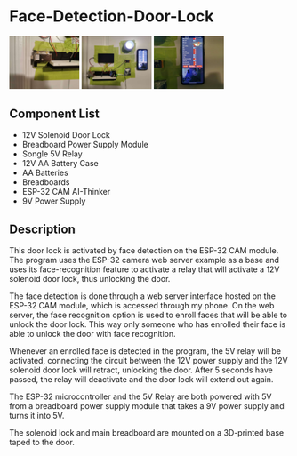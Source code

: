 # Face-Detection-Door-Lock

<img src="https://github.com/Brain256/Face-Detection-Door-Lock/blob/main/photos/LockView.jpg" width="25%" height="33%"> <img src="https://github.com/Brain256/Face-Detection-Door-Lock/blob/main/photos/MainView.jpg" width="25%" height="33%"> <img src="https://github.com/Brain256/Face-Detection-Door-Lock/blob/main/photos/ServerView.jpg" width="25%" height="33%">

## Component List

* 12V Solenoid Door Lock
* Breadboard Power Supply Module
* Songle 5V Relay
* 12V AA Battery Case
* AA Batteries
* Breadboards
* ESP-32 CAM AI-Thinker
* 9V Power Supply

## Description

This door lock is activated by face detection on the ESP-32 CAM module. The program uses the ESP-32 camera web server example as a base and uses its face-recognition feature to activate a relay that will activate a 12V solenoid door lock, thus unlocking the door. 

The face detection is done through a web server interface hosted on the ESP-32 CAM module, which is accessed through my phone. On the web server, the face recognition option is used to enroll faces that will be able to unlock the door lock. This way only someone who has enrolled their face is able to unlock the door with face recognition. 

Whenever an enrolled face is detected in the program, the 5V relay will be activated, connecting the circuit between the 12V power supply and the 12V solenoid door lock will retract, unlocking the door. After 5 seconds have passed, the relay will deactivate and the door lock will extend out again. 

The ESP-32 microcontroller and the 5V Relay are both powered with 5V from a breadboard power supply module that takes a 9V power supply and turns it into 5V. 

The solenoid lock and main breadboard are mounted on a 3D-printed base taped to the door. 


